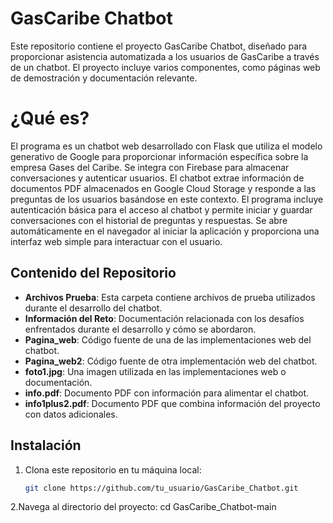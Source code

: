 # GasCaribe Chatbot

Este repositorio contiene el proyecto GasCaribe Chatbot, diseñado para proporcionar asistencia automatizada a los usuarios de GasCaribe a través de un chatbot. El proyecto incluye varios componentes, como páginas web de demostración y documentación relevante.

# ¿Qué es?

El programa es un chatbot web desarrollado con Flask que utiliza el modelo generativo de Google para proporcionar información específica sobre la empresa Gases del Caribe. Se integra con Firebase para almacenar conversaciones y autenticar usuarios. El chatbot extrae información de documentos PDF almacenados en Google Cloud Storage y responde a las preguntas de los usuarios basándose en este contexto. El programa incluye autenticación básica para el acceso al chatbot y permite iniciar y guardar conversaciones con el historial de preguntas y respuestas. Se abre automáticamente en el navegador al iniciar la aplicación y proporciona una interfaz web simple para interactuar con el usuario.
## Contenido del Repositorio

- **Archivos Prueba**: Esta carpeta contiene archivos de prueba utilizados durante el desarrollo del chatbot.
- **Información del Reto**: Documentación relacionada con los desafíos enfrentados durante el desarrollo y cómo se abordaron.
- **Pagina_web**: Código fuente de una de las implementaciones web del chatbot.
- **Pagina_web2**: Código fuente de otra implementación web del chatbot.
- **foto1.jpg**: Una imagen utilizada en las implementaciones web o documentación.
- **info.pdf**: Documento PDF con información para alimentar el chatbot.
- **info1plus2.pdf**: Documento PDF que combina información del proyecto con datos adicionales.

## Instalación

1. Clona este repositorio en tu máquina local:

   ```bash
   git clone https://github.com/tu_usuario/GasCaribe_Chatbot.git
2.Navega al directorio del proyecto:
cd GasCaribe_Chatbot-main
